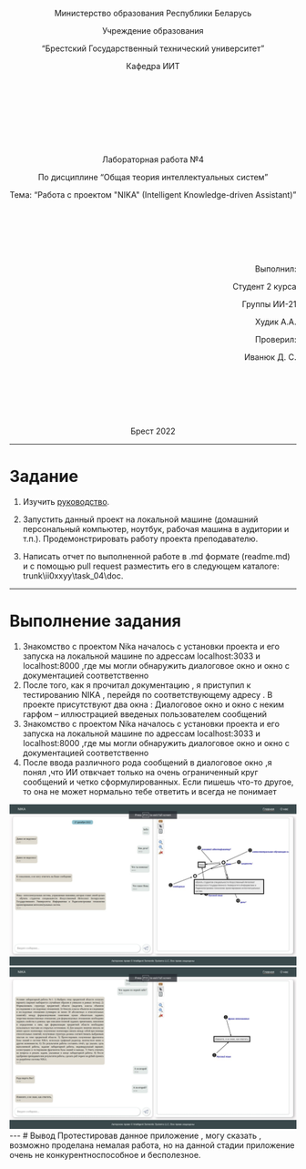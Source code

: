 <p align="center"> Министерство образования Республики Беларусь</p>
 <p align="center">Учреждение образования</p>
 <p align="center">“Брестский Государственный технический университет”</p>
 <p align="center">Кафедра ИИТ</p>
 <br><br><br><br><br><br><br>
 <p align="center">Лабораторная работа №4</p>
 <p align="center">По дисциплине “Общая теория интеллектуальных систем”</p>
 <p align="center">Тема: “Работа с проектом "NIKA" (Intelligent Knowledge-driven Assistant)”</p>
 <br><br><br><br><br>
 <p align="right">Выполнил:</p>
 <p align="right">Студент 2 курса</p>
 <p align="right">Группы ИИ-21</p>
 <p align="right">Худик А.А.</p>
 <p align="right">Проверил:</p>
 <p align="right">Иванюк Д. С.</p>
 <br><br><br><br><br>
 <p align="center">Брест 2022</p>


 ---

 # Задание

 1.  Изучить [руководство](https://github.com/ostis-apps/nika).

 2.  Запустить данный проект на локальной машине (домашний персональный компьютер, ноутбук, рабочая машина в аудитории и т.п.). Продемонстрировать работу проекта преподавателю.

 3.  Написать отчет по выполненной работе в .md формате (readme.md) и с помощью pull request разместить его в следующем каталоге: trunk\ii0xxyy\task_04\doc.

 ---
 # Выполнение задания
 1) Знакомство с проектом Nika началось с установки проекта и его  запуска на локальной машине   по адрессам localhost:3033 и localhost:8000 ,где мы могли обнаружить диалоговое окно и окно с документацией соответственно
 2) После того, как я прочитал документацию , я приступил к тестированию NIKA , перейдя  по соответствующему адресу . В проекте присутствуют два окна : Диалоговое окно и окно с неким гарфом – иллюстрацией введеных пользователем сообщений 
 1) Знакомство с проектом Nika началось с установки проекта и его  запуска на локальной машине   по адрессам localhost:3033 и localhost:8000 ,где мы могли обнаружить диалоговое окно и окно с документацией соответственно
 3) После ввода различного рода сообщений в диалоговое окно ,я понял ,что ИИ отвкчает только на очень ограниченный круг сообщений и четко сформулированных. Если пишешь что-то другое, то она не может нормально тебе ответить и всегда не понимает
<img src = "images/1.jpg">
<img src = "images/2.jpg">
 ---
 # Вывод 
 Протестировав данное приложение , могу сказать , возможно проделана немалая работа, но на данной стадии приложение очень не конкурентноспособное и бесполезное.
